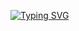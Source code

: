 [![Typing SVG](https://readme-typing-svg.demolab.com?font=Fira+Code&duration=1500&pause=100&width=435&lines=I+am+the+Bone+of+my+Sword;Steel+is+my+Body+and+Fire+is+my+Blood.;I+have+created+over+a+Thousand+Blades%2C;Unknown+to+Death%2C;Nor+known+to+Life.;Have+withstood+Pain+to+create+many+Weapons;Yet+those+Hands+will+never+hold+Anything.;So%2C+as+I+Pray--;%23%23+Unlimited+Blade+Works)](https://git.io/typing-svg)
